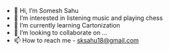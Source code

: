 - 👋 Hi, I’m Somesh Sahu
- 👀 I’m interested in listening music and playing chess
- 🌱 I’m currently learning Cartonization
- 💞️ I’m looking to collaborate on ...
- 📫 How to reach me - sksahu18@gmail.com

<!---
sksahu18-hj/sksahu18-hj is a ✨ special ✨ repository because its `README.md` (this file) appears on your GitHub profile.
You can click the Preview link to take a look at your changes.
--->
